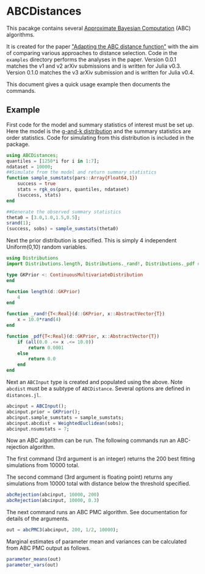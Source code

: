 # ABCDistances

This pacakge contains several [Approximate Bayesian Computation](https://en.wikipedia.org/wiki/Approximate_Bayesian_computation) (ABC) algorithms.

It is created for the paper ["Adapting the ABC distance function"](http://arxiv.org/abs/1507.00874)
with the aim of comparing various approaches to distance selection.
Code in the `examples` directory performs the analyses in the paper.
Version 0.0.1 matches the v1 and v2 arXiv submissions and is written for Julia v0.3.
Version 0.1.0 matches the v3 arXiv submission and is written for Julia v0.4.

This document gives a quick usage example then documents the commands.

## Example

First code for the model and summary statistics of interest must be set up. Here the model is the [g-and-k distribution](http://link.springer.com/article/10.1023%2FA%3A1013120305780?LI=true) and the summary statistics are order statistics. Code for simulating from this distribution is included in the package.

```julia
using ABCDistances;
quantiles = [1250*i for i in 1:7];
ndataset = 10000;
##Simulate from the model and return summary statistics
function sample_sumstats(pars::Array{Float64,1})
    success = true
    stats = rgk_os(pars, quantiles, ndataset)
    (success, stats)
end

##Generate the observed summary statistics
theta0 = [3.0,1.0,1.5,0.5];
srand(1);
(success, sobs) = sample_sumstats(theta0)
```

Next the prior distribution is specified. This is simply 4 independent Uniform(0,10) random variables.
```julia
using Distributions
import Distributions.length, Distributions._rand!, Distributions._pdf ##So that these can be extended

type GKPrior <: ContinuousMultivariateDistribution
end

function length(d::GKPrior)
    4
end

function _rand!{T<:Real}(d::GKPrior, x::AbstractVector{T})
    x = 10.0*rand(4)
end

function _pdf{T<:Real}(d::GKPrior, x::AbstractVector{T})
    if (all(0.0 .<= x .<= 10.0))
        return 0.0001
    else
        return 0.0
    end
end
```

Next an `ABCInput` type is created and populated using the above.
Note `abcdist` must be a subtype of `ABCDistance`. Several options are defined in `distances.jl`.

```julia
abcinput = ABCInput();
abcinput.prior = GKPrior();
abcinput.sample_sumstats = sample_sumstats;
abcinput.abcdist = WeightedEuclidean(sobs);
abcinput.nsumstats = 7;
```

Now an ABC algorithm can be run. The following commands run an ABC-rejection algorithm.

The first command (3rd argument is an integer) returns the 200 best fitting simulations from 10000 total.

The second command (3rd argument is floating point) returns any simulations from 10000 total with distance below the threshold specified.

```julia
abcRejection(abcinput, 10000, 200)
abcRejection(abcinput, 10000, 0.3)
```

The next command runs an ABC PMC algorithm.
See documentation for details of the arguments.

```julia
out = abcPMC3(abcinput, 200, 1/2, 10000);
```

Marginal estimates of parameter mean and variances can be calculated from ABC PMC output as follows.

```julia
parameter_means(out)
parameter_vars(out)
```